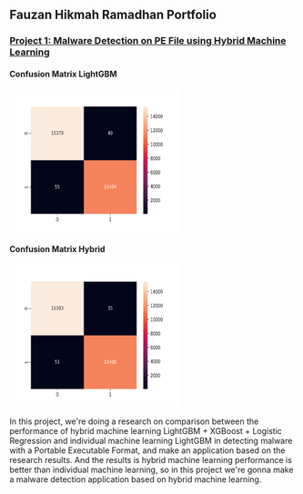 ## Fauzan Hikmah Ramadhan Portfolio

### [Project 1: Malware Detection on PE File using Hybrid Machine Learning](https://github.com/fauzan923/Malware-Detection-on-PE-File-using-Machine-Learning)

#### Confusion Matrix LightGBM 
<img src="/Project 1: Malware Detection on PE File using Hybrid Machine Learning/sns_LGBM.png" width="300" height="250">

#### Confusion Matrix Hybrid
<img src="/Project 1: Malware Detection on PE File using Hybrid Machine Learning/sns_Hybrid.png" width="300" height="250">

In this project, we're doing a research on comparison between the performance of hybrid machine learning LightGBM + XGBoost + Logistic Regression and individual machine learning LightGBM in detecting malware with a Portable Executable Format, and make an application based on the research results. And the results is hybrid machine learning performance is better than individual machine learning, so in this project we're gonna make a malware detection application based on hybrid machine learning.
